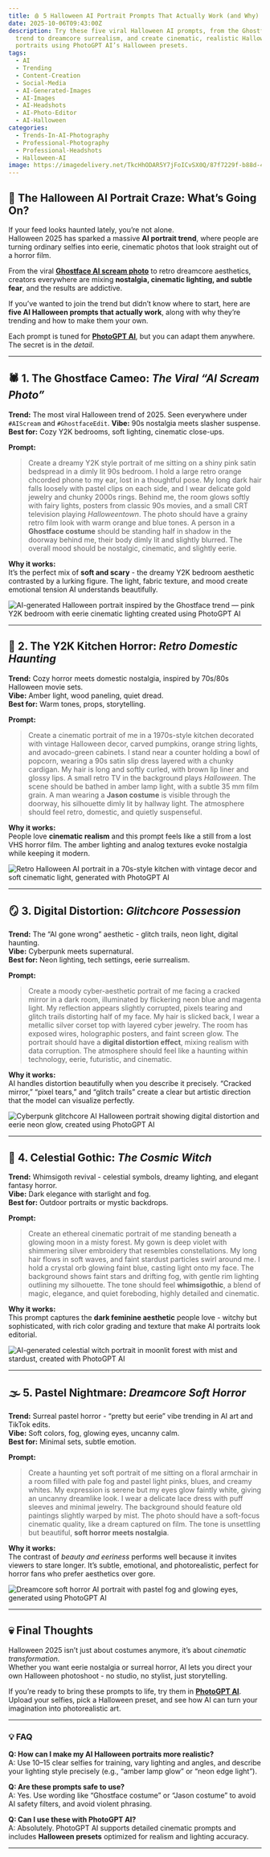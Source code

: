 ```yaml
---
title: 🩸 5 Halloween AI Portrait Prompts That Actually Work (and Why)
date: 2025-10-06T09:43:00Z
description: Try these five viral Halloween AI prompts, from the Ghostface photo
  trend to dreamcore surrealism, and create cinematic, realistic Halloween
  portraits using PhotoGPT AI’s Halloween presets.
tags:
  - AI
  - Trending
  - Content-Creation
  - Social-Media
  - AI-Generated-Images
  - AI-Images
  - AI-Headshots
  - AI-Photo-Editor
  - AI-Halloween
categories:
  - Trends-In-AI-Photography
  - Professional-Photography
  - Professional-Headshots
  - Halloween-AI
image: https://imagedelivery.net/TkcHhODAR5Y7jFoICvSX0Q/87f7229f-b88d-47e6-27af-e63da6979e00/q=100
---
```

## 🎃 The Halloween AI Portrait Craze: What’s Going On?

If your feed looks haunted lately, you’re not alone.\
Halloween 2025 has sparked a massive **AI portrait trend**, where people are turning ordinary selfies into eerie, cinematic photos that look straight out of a horror film.

From the viral **[Ghostface AI scream photo](https://www.photogptai.com/ghostface-ai)** to retro dreamcore aesthetics, creators everywhere are mixing **nostalgia, cinematic lighting, and subtle fear**, and the results are addictive.  

If you’ve wanted to join the trend but didn’t know where to start, here are **five AI Halloween prompts that actually work**, along with why they’re trending and how to make them your own.

Each prompt is tuned for **[PhotoGPT AI](https://www.photogptai.com/)**, but you can adapt them anywhere. The secret is in the *detail*.

- - -

## 🕷️ 1. The Ghostface Cameo: *The Viral “AI Scream Photo”*

**Trend:** The most viral Halloween trend of 2025. Seen everywhere under `#AIScream` and `#GhostfaceEdit`.
**Vibe:** 90s nostalgia meets slasher suspense.\
**Best for:** Cozy Y2K bedrooms, soft lighting, cinematic close-ups.

**Prompt:**  

> Create a dreamy Y2K style portrait of me sitting on a shiny pink satin bedspread in a dimly lit 90s bedroom. I hold a large retro orange chcorded phone to my ear, lost in a thoughtful pose. My long dark hair falls loosely with pastel clips on each side, and I wear delicate gold jewelry and chunky 2000s rings. Behind me, the room glows softly with fairy lights, posters from classic 90s movies, and a small CRT television playing *Halloweentown*. The photo should have a grainy retro film look with warm orange and blue tones. A person in a **Ghostface costume** should be standing half in shadow in the doorway behind me, their body dimly lit and slightly blurred. The overall mood should be nostalgic, cinematic, and slightly eerie.

**Why it works:**\
It’s the perfect mix of **soft and scary** - the dreamy Y2K bedroom aesthetic contrasted by a lurking figure. The light, fabric texture, and mood create emotional tension AI understands beautifully.

![AI-generated Halloween portrait inspired by the Ghostface trend — pink Y2K bedroom with eerie cinematic lighting created using PhotoGPT AI](https://imagedelivery.net/TkcHhODAR5Y7jFoICvSX0Q/9eb5b301-69a9-41b6-1573-d10b363a4e00/q=100 "AI Ghostface Trend")



- - -

## 💽 2. The Y2K Kitchen Horror: *Retro Domestic Haunting*

**Trend:** Cozy horror meets domestic nostalgia, inspired by 70s/80s Halloween movie sets.\
**Vibe:** Amber light, wood paneling, quiet dread.\
**Best for:** Warm tones, props, storytelling.

**Prompt:**  

> Create a cinematic portrait of me in a 1970s-style kitchen decorated with vintage Halloween decor, carved pumpkins, orange string lights, and avocado-green cabinets. I stand near a counter holding a bowl of popcorn, wearing a 90s satin slip dress layered with a chunky cardigan. My hair is long and softly curled, with brown lip liner and glossy lips. A small retro TV in the background plays *Halloween*. The scene should be bathed in amber lamp light, with a subtle 35 mm film grain. A man wearing a **Jason costume** is visible through the doorway, his silhouette dimly lit by hallway light. The atmosphere should feel retro, domestic, and quietly suspenseful.

**Why it works:**\
People love **cinematic realism** and this prompt feels like a still from a lost VHS horror film. The amber lighting and analog textures evoke nostalgia while keeping it modern.

![Retro Halloween AI portrait in a 70s-style kitchen with vintage decor and soft cinematic light, generated with PhotoGPT AI  ](https://imagedelivery.net/TkcHhODAR5Y7jFoICvSX0Q/4e3831fb-7b2c-4f84-d64d-10bdddaf5100/q=100 "Haunting in the Kitchen - AI Halloween Trend")



- - -

## 🪞 3. Digital Distortion: *Glitchcore Possession*

**Trend:** The “AI gone wrong” aesthetic - glitch trails, neon light, digital haunting.\
**Vibe:** Cyberpunk meets supernatural.\
**Best for:** Neon lighting, tech settings, eerie surrealism.

**Prompt:**  

> Create a moody cyber-aesthetic portrait of me facing a cracked mirror in a dark room, illuminated by flickering neon blue and magenta light. My reflection appears slightly corrupted, pixels tearing and glitch trails distorting half of my face. My hair is slicked back, I wear a metallic silver corset top with layered cyber jewelry. The room has exposed wires, holographic posters, and faint screen glow. The portrait should have a **digital distortion effect**, mixing realism with data corruption. The atmosphere should feel like a haunting within technology, eerie, futuristic, and cinematic.

**Why it works:**\
AI handles distortion beautifully when you describe it precisely. “Cracked mirror,” “pixel tears,” and “glitch trails” create a clear but artistic direction that the model can visualize perfectly.

![Cyberpunk glitchcore AI Halloween portrait showing digital distortion and eerie neon glow, created using PhotoGPT AI](https://imagedelivery.net/TkcHhODAR5Y7jFoICvSX0Q/e2bde298-c882-42f7-d818-cc8f5686ee00/q=100 "Glitchcore AI Halloween")

 

- - -

## 🌌 4. Celestial Gothic: *The Cosmic Witch*

**Trend:** Whimsigoth revival - celestial symbols, dreamy lighting, and elegant fantasy horror.\
**Vibe:** Dark elegance with starlight and fog.\
**Best for:** Outdoor portraits or mystic backdrops.

**Prompt:**  

> Create an ethereal cinematic portrait of me standing beneath a glowing moon in a misty forest. My gown is deep violet with shimmering silver embroidery that resembles constellations. My long hair flows in soft waves, and faint stardust particles swirl around me. I hold a crystal orb glowing faint blue, casting light onto my face. The background shows faint stars and drifting fog, with gentle rim lighting outlining my silhouette. The tone should feel **whimsigothic**, a blend of magic, elegance, and quiet foreboding, highly detailed and cinematic.

**Why it works:**\
This prompt captures the **dark feminine aesthetic** people love - witchy but sophisticated, with rich color grading and texture that make AI portraits look editorial.

![AI-generated celestial witch portrait in moonlit forest with mist and stardust, created with PhotoGPT AI](https://imagedelivery.net/TkcHhODAR5Y7jFoICvSX0Q/c8ef6554-c3e0-41ad-8185-e239d189e200/q=100 "Witch Portrait - Halloween AI Trend")



- - -

## 🌫️ 5. Pastel Nightmare: *Dreamcore Soft Horror*

**Trend:** Surreal pastel horror - “pretty but eerie” vibe trending in AI art and TikTok edits.\
**Vibe:** Soft colors, fog, glowing eyes, uncanny calm.\
**Best for:** Minimal sets, subtle emotion.

**Prompt:**  

> Create a haunting yet soft portrait of me sitting on a floral armchair in a room filled with pale fog and pastel light pinks, blues, and creamy whites. My expression is serene but my eyes glow faintly white, giving an uncanny dreamlike look. I wear a delicate lace dress with puff sleeves and minimal jewelry. The background should feature old paintings slightly warped by mist. The photo should have a soft-focus cinematic quality, like a dream captured on film. The tone is unsettling but beautiful, **soft horror meets nostalgia**.

**Why it works:**\
The contrast of *beauty and eeriness* performs well because it invites viewers to stare longer. It’s subtle, emotional, and photorealistic, perfect for horror fans who prefer aesthetics over gore.

![Dreamcore soft horror AI portrait with pastel fog and glowing eyes, generated using PhotoGPT AI](https://imagedelivery.net/TkcHhODAR5Y7jFoICvSX0Q/8fbaa715-a771-4010-a947-68187f256100/q=100 "Dreamcore AI Portrait")

 

- - -

## 💀 Final Thoughts

Halloween 2025 isn’t just about costumes anymore, it’s about *cinematic transformation.*\
Whether you want eerie nostalgia or surreal horror, AI lets you direct your own Halloween photoshoot - no studio, no stylist, just storytelling.  

If you’re ready to bring these prompts to life, try them in **[PhotoGPT AI](https://www.photogptai.com)**.\
Upload your selfies, pick a Halloween preset, and see how AI can turn your imagination into photorealistic art.

- - -

### 💡 FAQ

**Q: How can I make my AI Halloween portraits more realistic?**\
A: Use 10–15 clear selfies for training, vary lighting and angles, and describe your lighting style precisely (e.g., “amber lamp glow” or “neon edge light”).  

**Q: Are these prompts safe to use?**\
A: Yes. Use wording like “Ghostface costume” or “Jason costume” to avoid AI safety filters, and avoid violent phrasing.  

**Q: Can I use these with PhotoGPT AI?**\
A: Absolutely. PhotoGPT AI supports detailed cinematic prompts and includes **Halloween presets** optimized for realism and lighting accuracy.  

- - -
